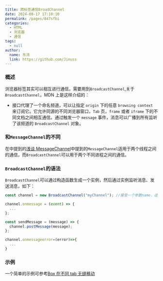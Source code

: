 ```yaml
---
title: 跨标签通信BroadChannel
date: 2024-08-17 17:10:10
permalink: /pages/847sfbi
categories:
  - HTML
  - 浏览器
  - 通信
tags:
  - null
author:
  name: 东流
  link: https://github.com/Jinuss
---
```


### 概述

浏览器标签其实可以相互进行通信，需要用到`BroadcastChannel`,关于`BroadcastChannel`，MDN 上是这样介绍的：

- 接口代理了一个命名频道，可以让指定 `origin` 下的任意 `browsing context` 来订阅它。它允许同源的不同浏览器窗口，`Tab` 页，`frame` 或者 `iframe` 下的不同文档之间相互通信。通过触发一个 `message` 事件，消息可以广播到所有监听了该频道的 `BroadcastChannel` 对象。

### 和`MessageChannel`的不同

在中提到的[浅谈 MessageChannel](https://jinuss.github.io/blog/pages/847sfc95e34sbi/)中提到的`MessageChannel`适用于两个线程之间的通信，而`BroadcastChannel`可以用于两个不同进程之间的通信。

### `BroadcastChannel`的语法

`BroadcastChannel`可以通过构造函数生成一个实例，然后通过实例监听消息、发送消息，如下：

```js
const channel = new BroadcastChannel("myChannel"); //接受一个参数name，这个名称在同一域名下的不同页面之间必须是唯一的

channel.onmessage = (event) => {
  ...
};

const sendMessage = (message) => {
  channel.postMessage(message);
};

channel.onmessageerror=(error)=>{
  ...
}
```

### 示例

一个简单的示例可参考[Box 在不同 tab 无缝移动](https://github.com/Jinuss/blog/blob/main/docs/Demo/boxmove.html)
